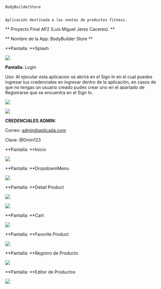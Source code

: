                                                                                     BodyBuilderStore

                                                                 Aplicación destinada a las ventas de productos fitness.

** Proyecto Final AP2 (Luis Miguel Jerez Caceres). **

** Nombre de la App: BodyBuilder Store **


**Pantalla: **Splash

![](https://i.postimg.cc/rsX0CthC/Imagen2.png)


**Pantalla:** Login

Uso: Al ejecutar esta aplicacion se abrirá en el Sign In en el cual puedes ingresar tus credenciales en ingresar dentro de la aplicación, en casos de que no tengas un usuario creado pudes crear uno en el apartado de Registrarse que se encuentra en el Sign In.

![](https://i.postimg.cc/WbstNVx3/Imagen1.png)

![](https://i.postimg.cc/05TFD29k/registro.png)

**CREDENCIALES ADMIN:**

Correo: admin@aplicada.com

Clave: @Dmin123


**Pantalla: **Inicio

![](https://i.postimg.cc/K8KLnFfN/menu.png)

**Pantalla: **DropdowmMenu

![](https://i.postimg.cc/x8TgQh24/menue-Drop.png)

**Pantalla: **Detail Product

![](https://i.postimg.cc/0NjS0Ssh/datail.png)

![](https://i.postimg.cc/c41L3SZb/suggest.png)

**Pantalla: **Cart

![](https://i.postimg.cc/13cg0t6D/cart.png)

**Pantalla: **Favorite Product

![](https://i.postimg.cc/Sx2qLQPD/favoritos.png)

**Pantalla: **Registro de Producto

![](https://i.postimg.cc/CLvkBJyb/registrops.png)


**Pantalla: **Editor de Productos

![](https://i.postimg.cc/90s2KvRG/ed.png)

